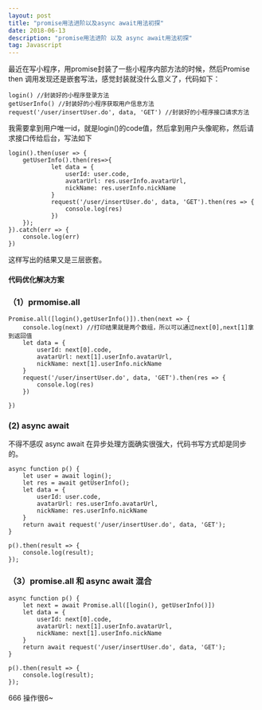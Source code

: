 ```yaml
---
layout: post
title: "promise用法进阶以及async await用法初探"
date: 2018-06-13
description: "promise用法进阶 以及 async await用法初探"
tag: Javascript
---   
```


最近在写小程序，用promise封装了一些小程序内部方法的时候，然后Promise then 调用发现还是嵌套写法，感觉封装就没什么意义了，代码如下：

    login() //封装好的小程序登录方法
    getUserInfo() //封装好的小程序获取用户信息方法
    request('/user/insertUser.do', data, 'GET') //封装好的小程序接口请求方法

我需要拿到用户唯一id，就是login()的code值，然后拿到用户头像昵称，然后请求接口传给后台，写法如下

    login().then(user => {
        getUserInfo().then(res=>{
                let data = {
                    userId: user.code,
                    avatarUrl: res.userInfo.avatarUrl,
                    nickName: res.userInfo.nickName
                }
                request('/user/insertUser.do', data, 'GET').then(res => {
                    console.log(res)
                })
        });
    }).catch(err => {
        console.log(err)
    })

这样写出的结果又是三层嵌套。

#### 代码优化解决方案

### （1）prmomise.all 

    Promise.all([login(),getUserInfo()]).then(next => {
        console.log(next) //打印结果就是两个数组，所以可以通过next[0],next[1]拿到返回值
        let data = {
            userId: next[0].code,
            avatarUrl: next[1].userInfo.avatarUrl,
            nickName: next[1].userInfo.nickName
        }
        request('/user/insertUser.do', data, 'GET').then(res => {
            console.log(res)
        })

    })

### (2) async await 

不得不感叹 async await 在异步处理方面确实很强大，代码书写方式却是同步的。

    async function p() {
        let user = await login();
        let res = await getUserInfo();
        let data = {
            userId: user.code,
            avatarUrl: res.userInfo.avatarUrl,
            nickName: res.userInfo.nickName
        }
        return await request('/user/insertUser.do', data, 'GET');
    }

    p().then(result => {
        console.log(result);
    });

### （3）promise.all 和 async await 混合

    async function p() {
        let next = await Promise.all([login(), getUserInfo()])
        let data = {
            userId: next[0].code,
            avatarUrl: next[1].userInfo.avatarUrl,
            nickName: next[1].userInfo.nickName
        }
        return await request('/user/insertUser.do', data, 'GET');
    }

    p().then(result => {
        console.log(result);
    });


666 操作很6~
